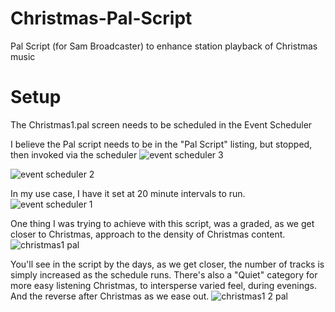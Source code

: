 # Christmas-Pal-Script
Pal Script (for Sam Broadcaster) to enhance station playback of Christmas music

# Setup
The Christmas1.pal screen needs to be scheduled in the Event Scheduler

I believe the Pal script needs to be in the "Pal Script" listing, but stopped, then invoked via the scheduler
![event scheduler 3](https://user-images.githubusercontent.com/4264135/144287981-e58b5172-5140-4bae-80f6-d39b28e79cf0.png)

![event scheduler 2](https://user-images.githubusercontent.com/4264135/144287374-2707e014-1457-429c-a024-e38e66391dc2.png)

In my use case, I have it set at 20 minute intervals to run. 
![event scheduler 1](https://user-images.githubusercontent.com/4264135/144287343-c9e87b23-b193-4f5c-b793-6f43e20ba1cb.png)

One thing I was trying to achieve with this script, was a graded, as we get closer to Christmas, approach to the density of Christmas content. 
![christmas1 pal](https://user-images.githubusercontent.com/4264135/144290392-6c1dcc83-0ef1-40d7-b952-86f26d28069f.png)

You'll see in the script by the days, as we get closer, the number of tracks is simply increased as the schedule runs. There's also a "Quiet" category for more easy listening Christmas, to intersperse varied feel, during evenings. And the reverse after Christmas as we ease out.
![christmas1 2 pal](https://user-images.githubusercontent.com/4264135/144290918-1270bd95-aa10-4778-bd3c-afefef2e2443.png)

